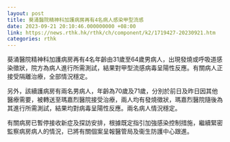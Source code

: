 ```yaml
---
layout: post
title: 葵涌醫院精神科加護病房再有4名病人感染甲型流感
date: 2023-09-21 20:10:46.000000000 +08:00
link: https://news.rthk.hk/rthk/ch/component/k2/1719427-20230921.htm
categories: rthk
---
```


葵涌醫院精神科加護病房再有4名年齡由31歲至64歲男病人，出現發燒或呼吸道感染徵狀，院方為病人進行所需測試，結果對甲型流感病毒呈陽性反應。有關病人正接受隔離治療，全部情況穩定。

另外，該續護病房有兩名男病人，年齡為70歲及71歲，分別於前日及昨日因其他醫療需要，被轉送至瑪嘉烈醫院接受治療，兩人均有發燒徵狀，瑪嘉烈醫院隨後為其進行所需測試，結果均對病毒呈陽性反應。兩名病人情況穩定。

有關病房已暫停接收新症及探訪安排，根據既定指引加強感染控制措施，繼續緊密監察病房病人的情況，已將有關個案呈報醫管局及衞生防護中心跟進。
